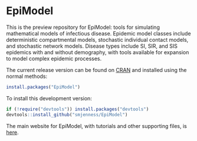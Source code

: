 EpiModel
===============

This is the preview repository for EpiModel: tools for simulating mathematical models of infectious disease. Epidemic model classes include deterministic compartmental models, stochastic individual contact models, and stochastic network models. Disease types include SI, SIR, and SIS epidemics with and without
demography, with tools available for expansion to model complex epidemic processes.

The current release version can be found on [CRAN](http://cran.r-project.org/web/packages/EpiModel/index.html) and installed using the normal methods:
```r
install.packages("EpiModel")
```

To install this development version:
```r
if (!require("devtools")) install.packages("devtools")
devtools::install_github("smjenness/EpiModel")
```

The main website for EpiModel, with tutorials and other supporting files, is [here](http://statnet.org/trac/wiki/EpiModel/).
